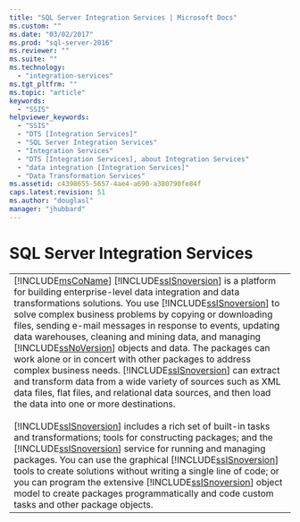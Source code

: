 ```yaml
---
title: "SQL Server Integration Services | Microsoft Docs"
ms.custom: ""
ms.date: "03/02/2017"
ms.prod: "sql-server-2016"
ms.reviewer: ""
ms.suite: ""
ms.technology: 
  - "integration-services"
ms.tgt_pltfrm: ""
ms.topic: "article"
keywords: 
  - "SSIS"
helpviewer_keywords: 
  - "SSIS"
  - "DTS [Integration Services]"
  - "SQL Server Integration Services"
  - "Integration Services"
  - "DTS [Integration Services], about Integration Services"
  - "data integration [Integration Services]"
  - "Data Transformation Services"
ms.assetid: c4398655-5657-4ae4-a690-a380790fe84f
caps.latest.revision: 51
ms.author: "douglasl"
manager: "jhubbard"
---
```

# SQL Server Integration Services
  
  
||  
|-|  
|[!INCLUDE[msCoName](../a9notintoc/includes/msconame-md.md)] [!INCLUDE[ssISnoversion](../a9notintoc/includes/ssisnoversion-md.md)] is a platform for building enterprise-level data integration and data transformations solutions. You use [!INCLUDE[ssISnoversion](../a9notintoc/includes/ssisnoversion-md.md)] to solve complex business problems by copying or downloading files, sending e-mail messages in response to events, updating data warehouses, cleaning and mining data, and managing [!INCLUDE[ssNoVersion](../a9notintoc/includes/ssnoversion-md.md)] objects and data. The packages can work alone or in concert with other packages to address complex business needs. [!INCLUDE[ssISnoversion](../a9notintoc/includes/ssisnoversion-md.md)] can extract and transform data from a wide variety of sources such as XML data files, flat files, and relational data sources, and then load the data into one or more destinations.<br /><br /> [!INCLUDE[ssISnoversion](../a9notintoc/includes/ssisnoversion-md.md)] includes a rich set of built-in tasks and transformations; tools for constructing packages; and the [!INCLUDE[ssISnoversion](../a9notintoc/includes/ssisnoversion-md.md)] service for running and managing packages. You can use the graphical [!INCLUDE[ssISnoversion](../a9notintoc/includes/ssisnoversion-md.md)] tools to create solutions without writing a single line of code; or you can program the extensive [!INCLUDE[ssISnoversion](../a9notintoc/includes/ssisnoversion-md.md)] object model to create packages programmatically and code custom tasks and other package objects.
  
  